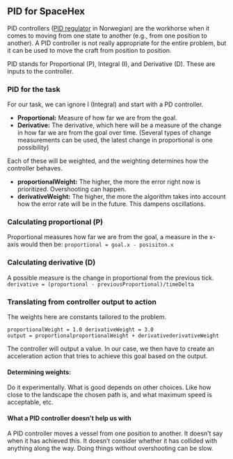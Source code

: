 PID for SpaceHex
----------------------
PID controllers ([PID regulator](https://snl.no/PID-regulator) in Norwegian) 
are the workhorse when it comes to moving from one state to another (e.g., from 
one position to another). A PID controller is not really appropriate for the 
entire problem, but it can be used to move the craft from position to position.

PID stands for Proportional (P), Integral (I), and Derivative (D). These are 
inputs to the controller.

### PID for the task
For our task, we can ignore I (Integral) and start with a PD controller.

* __Proportional:__ Measure of how far we are from the goal.
* __Derivative:__ The derivative, which here will be a measure of the change in how far we are from the goal over time. (Several types of change measurements can be used, the latest change in proportional is one possibility)

Each of these will be weighted, and the weighting determines how the controller behaves.

* __proportionalWeight:__ The higher, the more the error right now is prioritized. Overshooting can happen.
* __derivativeWeight:__ The higher, the more the algorithm takes into account how the error rate will be in the future. This dampens oscillations.

### Calculating proportional (P)
Proportional measures how far we are from the goal, a measure in the x-axis would then be:
```proportional = goal.x - posisiton.x```

### Calculating derivative (D)
A possible measure is the change in proportional from the previous tick.
```derivative = (proportional - previousProportional)/timeDelta```

### Translating from controller output to action
The weights here are constants tailored to the problem.

``` 
proportionalWeight = 1.0 derivativeWeight = 3.0 
output = proportionalproportionalWeight + derivativederivativeWeight
```
The controller will output a value. In our case, we then have to create an
acceleration action that tries to achieve this goal based on the output.

#### Determining weights:
Do it experimentally. What is good depends on other choices. 
Like how close to the landscape the chosen path is, and 
what maximum speed is acceptable, etc.

#### What a PID controller doesn't help us with
A PID controller moves a vessel from one position to another.
It doesn’t say when it has achieved this. It doesn’t consider whether
it has collided with anything along the way. Doing things without 
overshooting can be slow.
